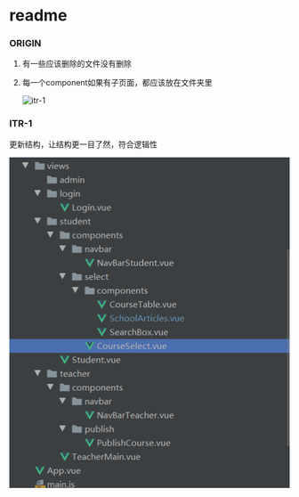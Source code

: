 # readme

### ORIGIN

1. 有一些应该删除的文件没有删除

2. 每一个component如果有子页面，都应该放在文件夹里

   

   ![itr-1](https://github.com/Photinia-Milk/Dolo-Documentation/edit/master/kony128/20-07-10/Font-End/structure-rearrangement/origin.png)

### ITR-1

更新结构，让结构更一目了然，符合逻辑性



![itr-1](./itr-1.png)